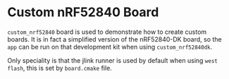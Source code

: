 # Custom nRF52840 Board

`custom_nrf52840` board is used to demonstrate how to create custom boards. It is in fact a
simplified version of the nRF52840-DK board, so the `app` can be run on that development kit when
using `custom_nrf52840dk`.

Only speciality is that the jlink runner is used by default when using `west flash`, this is set by
`board.cmake` file.
